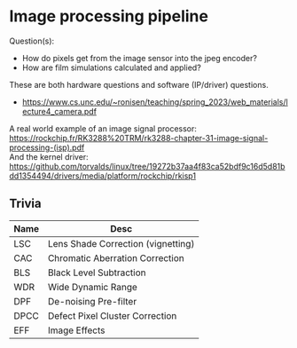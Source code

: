 # Image processing pipeline

Question(s):
- How do pixels get from the image sensor into the jpeg encoder?
- How are film simulations calculated and applied?

These are both hardware questions and software (IP/driver) questions.

- https://www.cs.unc.edu/~ronisen/teaching/spring_2023/web_materials/lecture4_camera.pdf

A real world example of an image signal processor: https://rockchip.fr/RK3288%20TRM/rk3288-chapter-31-image-signal-processing-(isp).pdf  
And the kernel driver: https://github.com/torvalds/linux/tree/19272b37aa4f83ca52bdf9c16d5d81bdd1354494/drivers/media/platform/rockchip/rkisp1  

## Trivia

| Name | Desc |
| --- | --- |
| LSC | Lens Shade Correction (vignetting) |
| CAC | Chromatic Aberration Correction |
| BLS | Black Level Subtraction |
| WDR | Wide Dynamic Range |
| DPF | De-noising Pre-filter |
| DPCC | Defect Pixel Cluster Correction |
| EFF | Image Effects |
